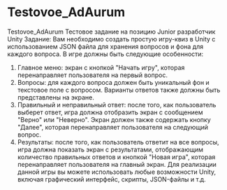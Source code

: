 # Testovoe_AdAurum
 Testovoe_AdAurum
Тестовое задание на позицию Junior разработчик Unity
Задание:
Вам необходимо создать простую игру-квиз в Unity с использованием JSON файла для
хранения вопросов и фона для каждого вопроса. В игре должны быть следующие особенности:
1. Главное меню: экран с кнопкой "Начать игру", которая перенаправляет пользователя
на первый вопрос.
2. Вопросы: для каждого вопроса должен быть уникальный фон и текстовое поле с
вопросом. Варианты ответов также должны быть представлены на экране.
3. Правильный и неправильный ответ: после того, как пользователь выберет ответ,
игра должна отобразить экран с сообщением "Верно" или "Неверно". Экран должен
также содержать кнопку "Далее", которая перенаправляет пользователя на следующий
вопрос.
4. Результаты: после того, как пользователь ответит на все вопросы, игра должна
показать экран с результатами, отображающим количество правильных ответов и
кнопкой "Новая игра", которая перенаправляет пользователя на главный экран.
Для реализации данной игры вы можете использовать любые возможности Unity, включая
графический интерфейс, скрипты, JSON-файлы и т.д.
